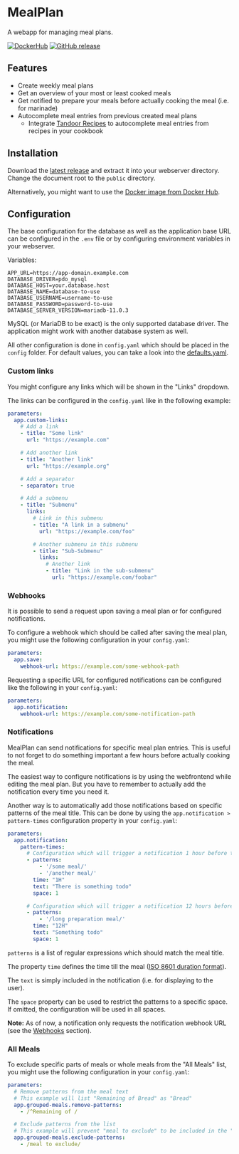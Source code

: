 # MealPlan

A webapp for managing meal plans.

[![DockerHub](https://img.shields.io/badge/download-DockerHub-blue?logo=docker)](https://hub.docker.com/r/programie/mealplan)
[![GitHub release](https://img.shields.io/github/v/release/Programie/MealPlan)](https://github.com/Programie/MealPlan/releases/latest)

## Features

* Create weekly meal plans
* Get an overview of your most or least cooked meals
* Get notified to prepare your meals before actually cooking the meal (i.e. for marinade)
* Autocomplete meal entries from previous created meal plans
  * Integrate [Tandoor Recipes](https://docs.tandoor.dev) to autocomplete meal entries from recipes in your cookbook

## Installation

Download the [latest release](https://github.com/Programie/MealPlan/releases/latest) and extract it into your webserver directory. Change the document root to the `public` directory.

Alternatively, you might want to use the [Docker image from Docker Hub](https://hub.docker.com/r/programie/mealplan).

## Configuration

The base configuration for the database as well as the application base URL can be configured in the `.env` file or by configuring environment variables in your webserver.

Variables:

```dotenv
APP_URL=https://app-domain.example.com
DATABASE_DRIVER=pdo_mysql
DATABASE_HOST=your.database.host
DATABASE_NAME=database-to-use
DATABASE_USERNAME=username-to-use
DATABASE_PASSWORD=password-to-use
DATABASE_SERVER_VERSION=mariadb-11.0.3
```

MySQL (or MariaDB to be exact) is the only supported database driver. The application might work with another database system as well.

All other configuration is done in `config.yaml` which should be placed in the `config` folder. For default values, you can take a look into the [defaults.yaml](config/defaults.yaml).

### Custom links

You might configure any links which will be shown in the "Links" dropdown.

The links can be configured in the `config.yaml` like in the following example:

```yaml
parameters:
  app.custom-links:
    # Add a link
    - title: "Some link"
      url: "https://example.com"

    # Add another link
    - title: "Another link"
      url: "https://example.org"

    # Add a separator
    - separator: true

    # Add a submenu
    - title: "Submenu"
      links:
        # Link in this submenu
        - title: "A link in a submenu"
          url: "https://example.com/foo"

        # Another submenu in this submenu
        - title: "Sub-Submenu"
          links:
            # Another link
            - title: "Link in the sub-submenu"
              url: "https://example.com/foobar"
```

### Webhooks

It is possible to send a request upon saving a meal plan or for configured notifications.

To configure a webhook which should be called after saving the meal plan, you might use the following configuration in your `config.yaml`:

```yaml
parameters:
  app.save:
    webhook-url: https://example.com/some-webhook-path
```

Requesting a specific URL for configured notifications can be configured like the following in your `config.yaml`:

```yaml
parameters:
  app.notification:
    webhook-url: https://example.com/some-notification-path
```

### Notifications

MealPlan can send notifications for specific meal plan entries. This is useful to not forget to do something important a few hours before actually cooking the meal.

The easiest way to configure notifications is by using the webfrontend while editing the meal plan. But you have to remember to actually add the notification every time you need it.

Another way is to automatically add those notifications based on specific patterns of the meal title. This can be done by using the `app.notification > pattern-times` configuration property in your `config.yaml`:

```yaml
parameters:
  app.notification:
    pattern-times:
      # Configuration which will trigger a notification 1 hour before the meal time
      - patterns:
          - '/some meal/'
          - '/another meal/'
        time: "1H"
        text: "There is something todo"
        space: 1

      # Configuration which will trigger a notification 12 hours before the meal time
      - patterns:
          - '/long preparation meal/'
        time: "12H"
        text: "Something todo"
        space: 1
```

`patterns` is a list of regular expressions which should match the meal title.

The property `time` defines the time till the meal ([ISO 8601 duration format](https://en.wikipedia.org/wiki/ISO_8601#Durations)).

The `text` is simply included in the notification (i.e. for displaying to the user).

The `space` property can be used to restrict the patterns to a specific space. If omitted, the configuration will be used in all spaces.

**Note:** As of now, a notification only requests the notification webhook URL (see the [Webhooks](#webhooks) section).

### All Meals

To exclude specific parts of meals or whole meals from the "All Meals" list, you might use the following configuration in your `config.yaml`:

```yaml
parameters:
  # Remove patterns from the meal text
  # This example will list "Remaining of Bread" as "Bread"
  app.grouped-meals.remove-patterns:
    - /^Remaining of /

  # Exclude patterns from the list
  # This example will prevent "meal to exclude" to be included in the "All Meals" list
  app.grouped-meals.exclude-patterns:
    - /meal to exclude/
```